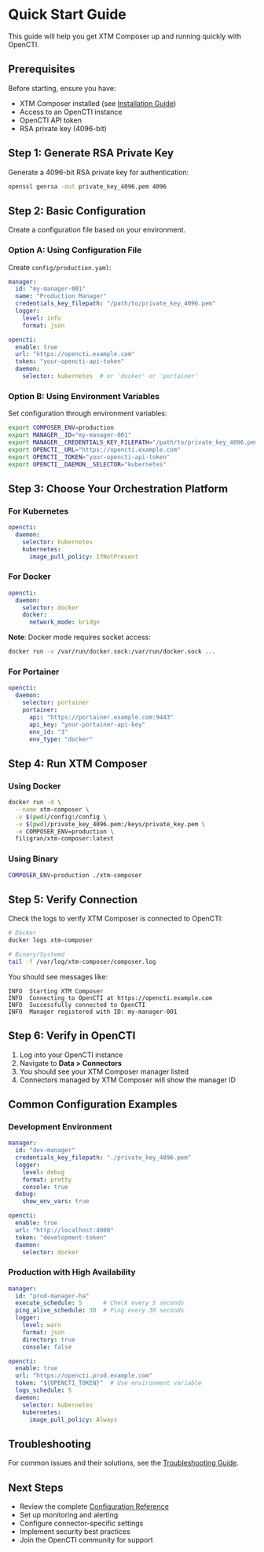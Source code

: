 # Quick Start Guide

This guide will help you get XTM Composer up and running quickly with OpenCTI.

## Prerequisites

Before starting, ensure you have:
- XTM Composer installed (see [Installation Guide](installation.md))
- Access to an OpenCTI instance
- OpenCTI API token
- RSA private key (4096-bit)

## Step 1: Generate RSA Private Key

Generate a 4096-bit RSA private key for authentication:

```bash
openssl genrsa -out private_key_4096.pem 4096
```

## Step 2: Basic Configuration

Create a configuration file based on your environment.

### Option A: Using Configuration File

Create `config/production.yaml`:

```yaml
manager:
  id: "my-manager-001"
  name: "Production Manager"
  credentials_key_filepath: "/path/to/private_key_4096.pem"
  logger:
    level: info
    format: json

opencti:
  enable: true
  url: "https://opencti.example.com"
  token: "your-opencti-api-token"
  daemon:
    selector: kubernetes  # or 'docker' or 'portainer'
```

### Option B: Using Environment Variables

Set configuration through environment variables:

```bash
export COMPOSER_ENV=production
export MANAGER__ID="my-manager-001"
export MANAGER__CREDENTIALS_KEY_FILEPATH="/path/to/private_key_4096.pem"
export OPENCTI__URL="https://opencti.example.com"
export OPENCTI__TOKEN="your-opencti-api-token"
export OPENCTI__DAEMON__SELECTOR="kubernetes"
```

## Step 3: Choose Your Orchestration Platform

### For Kubernetes

```yaml
opencti:
  daemon:
    selector: kubernetes
    kubernetes:
      image_pull_policy: IfNotPresent
```

### For Docker

```yaml
opencti:
  daemon:
    selector: docker
    docker:
      network_mode: bridge
```

**Note**: Docker mode requires socket access:
```bash
docker run -v /var/run/docker.sock:/var/run/docker.sock ...
```

### For Portainer

```yaml
opencti:
  daemon:
    selector: portainer
    portainer:
      api: "https://portainer.example.com:9443"
      api_key: "your-portainer-api-key"
      env_id: "3"
      env_type: "docker"
```

## Step 4: Run XTM Composer

### Using Docker

```bash
docker run -d \
  --name xtm-composer \
  -v $(pwd)/config:/config \
  -v $(pwd)/private_key_4096.pem:/keys/private_key.pem \
  -e COMPOSER_ENV=production \
  filigran/xtm-composer:latest
```

### Using Binary

```bash
COMPOSER_ENV=production ./xtm-composer
```

## Step 5: Verify Connection

Check the logs to verify XTM Composer is connected to OpenCTI:

```bash
# Docker
docker logs xtm-composer

# Binary/Systemd
tail -f /var/log/xtm-composer/composer.log
```

You should see messages like:
```
INFO  Starting XTM Composer
INFO  Connecting to OpenCTI at https://opencti.example.com
INFO  Successfully connected to OpenCTI
INFO  Manager registered with ID: my-manager-001
```

## Step 6: Verify in OpenCTI

1. Log into your OpenCTI instance
2. Navigate to **Data > Connectors**
3. You should see your XTM Composer manager listed
4. Connectors managed by XTM Composer will show the manager ID

## Common Configuration Examples

### Development Environment

```yaml
manager:
  id: "dev-manager"
  credentials_key_filepath: "./private_key_4096.pem"
  logger:
    level: debug
    format: pretty
    console: true
  debug:
    show_env_vars: true

opencti:
  enable: true
  url: "http://localhost:4000"
  token: "development-token"
  daemon:
    selector: docker
```

### Production with High Availability

```yaml
manager:
  id: "prod-manager-ha"
  execute_schedule: 5      # Check every 5 seconds
  ping_alive_schedule: 30  # Ping every 30 seconds
  logger:
    level: warn
    format: json
    directory: true
    console: false

opencti:
  enable: true
  url: "https://opencti.prod.example.com"
  token: "${OPENCTI_TOKEN}"  # Use environment variable
  logs_schedule: 5
  daemon:
    selector: kubernetes
    kubernetes:
      image_pull_policy: Always
```

## Troubleshooting

For common issues and their solutions, see the [Troubleshooting Guide](troubleshooting.md).

## Next Steps

- Review the complete [Configuration Reference](configuration.md)
- Set up monitoring and alerting
- Configure connector-specific settings
- Implement security best practices
- Join the OpenCTI community for support
